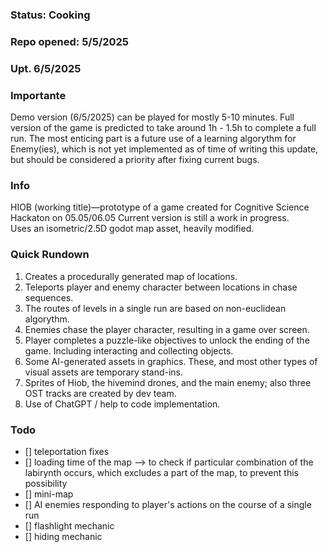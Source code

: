 ### Status: Cooking
### Repo opened: 5/5/2025
### Upt. 6/5/2025

### Importante
Demo version (6/5/2025) can be played for mostly 5-10 minutes. Full version of the game is predicted to take around 1h - 1.5h to complete a full run. The most enticing part is a future use of a learning algorythm for Enemy(ies), which is not yet implemented as of time of writing this update, but should be considered a priority after fixing current bugs. 

### Info
  HIOB (working title)—prototype of a game created for Cognitive Science Hackaton on 05.05/06.05 Current version is still a work in progress. <br/>
  Uses an isometric/2.5D godot map asset, heavily modified.

### Quick Rundown
1. Creates a procedurally generated map of locations.
2. Teleports player and enemy character between locations in chase sequences.
3. The routes of levels in a single run are based on non-euclidean algorythm. 
4. Enemies chase the player character, resulting in a game over screen.
5. Player completes a puzzle-like objectives to unlock the ending of the game. Including interacting and collecting objects.
6. Some AI-generated assets in graphics. These, and most other types of visual assets are temporary stand-ins.
7. Sprites of Hiob, the hivemind drones, and the main enemy; also three OST tracks are created by dev team.
8. Use of ChatGPT / help to code implementation.



  
### Todo
- [] teleportation fixes 
- [] loading time of the map --> to check if particular combination of the labirynth occurs, which excludes a part of the map, to prevent this possibility
- [] mini-map
- [] AI enemies responding to player's actions on the course of a single run
- [] flashlight mechanic
- [] hiding mechanic
